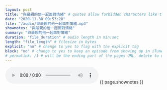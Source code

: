 ```yaml
---
layout: post
title: "與最親的他一起面對情緖" # quotes allow forbidden characters like the colon
date: "2020-11-30 09:53:28"
file: "/audio/與最親的他一起面對情緖.mp3"
shownotes: "與最親的他一起面對情緖"
summary: "與最親的他一起面對情緖"
duration: "file_duration" # audio length in min:sec
length: "file_length" # filesize in bytes
explicit: "no" # change to yes to flag with the explicit tag
block: "no" # change to yes to keep an episode from showing up in iTunes
# permalink: /1 # will be the ending part of the pages URL, delete to default to the title
---
```


<audio controls>
<source src="{{site.url}}{{site.baseurl}}{{ page.file }}" type="audio/x-mp3">
Your browser does not support the audio element.
</audio>
{{ page.shownotes }}
